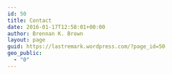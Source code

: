 ```yaml
---
id: 50
title: Contact
date: 2016-01-17T12:58:01+00:00
author: Brennan K. Brown
layout: page
guid: https://lastremark.wordpress.com/?page_id=50
geo_public:
  - "0"
---
```

